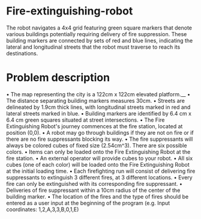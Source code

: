 # Fire-extinguishing-robot
The robot navigates a 4x4 grid featuring green square markers that denote various buildings potentially requiring delivery of fire suppression. These building markers are connected by sets of red and blue lines, indicating the lateral and longitudinal streets that the robot must traverse to reach its destinations. 

# Problem description
• The map representing the city is a 122cm x 122cm elevated platform.__
• The distance separating building markers measures 30cm.
• Streets are delineated by 1.9cm thick lines, with longitudinal streets marked in red and lateral streets marked in blue.
• Building markers are identified by 6.4 cm x 6.4 cm green squares situated at street intersections.
• The Fire Extinguishing Robot's journey commences at the fire station, located at position (0,0).
• A robot may go through buildings if they are not on fire or if there are no fire suppressants blocking its way.
• The fire suppressants will always be colored cubes of fixed size (2.54cm^3). There are six possible colors.
• Items can only be loaded onto the Fire Extinguishing Robot at the fire station.
• An external operator will provide cubes to your robot.
• All six cubes (one of each color) will be loaded onto the Fire Extinguishing Robot at the initial loading time.
• Each firefighting run will consist of delivering fire suppressants to extinguish 3 different fires, at 3 different locations.
• Every fire can only be extinguished with its corresponding fire suppressant.
• Deliveries of fire suppressant within a 10cm radius of the center of the building marker.
• The location of the fires and the type of fires should be entered as a user input at the beginning of the program (e.g. Input coordinates: 1,2,A,3,3,B,0,1,E)
